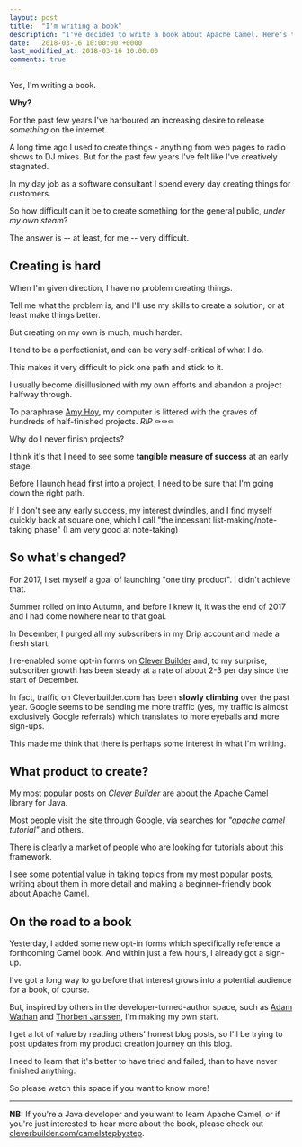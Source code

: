 ```yaml
---
layout: post
title:  "I'm writing a book"
description: "I've decided to write a book about Apache Camel. Here's the background."
date:   2018-03-16 10:00:00 +0000
last_modified_at: 2018-03-16 10:00:00
comments: true
---
```


Yes, I'm writing a book.

**Why?**

For the past few years I've harboured an increasing desire to release _something_ on the internet. 

A long time ago I used to create things - anything from web pages to radio shows to DJ mixes. But for the past few years I've felt like I've creatively stagnated.

In my day job as a software consultant I spend every day creating things for customers. 

So how difficult can it be to create something for the general public, _under my own steam_?

The answer is -- at least, for me -- very difficult.

## Creating is hard

When I'm given direction, I have no problem creating things. 

Tell me what the problem is, and I'll use my skills to create a solution, or at least make things better.

But creating on my own is much, much harder.

I tend to be a perfectionist, and can be very self-critical of what I do. 

This makes it very difficult to pick one path and stick to it. 

I usually become disillusioned with my own efforts and abandon a project halfway through. 

To paraphrase [Amy Hoy][amyhoy], my computer is littered with the graves of hundreds of half-finished projects. _RIP_ ⚰⚰⚰

Why do I never finish projects?

I think it's that I need to see some **tangible measure of success** at an early stage. 

Before I launch head first into a project, I need to be sure that I'm going down the right path. 

If I don't see any early success, my interest dwindles, and I find myself quickly back at square one, which I call "the incessant list-making/note-taking phase" (I am very good at note-taking)

## So what's changed?

For 2017, I set myself a goal of launching "one tiny product". I didn't achieve that. 

Summer rolled on into Autumn, and before I knew it, it was the end of 2017 and I had come nowhere near to that goal.

In December, I purged all my subscribers in my Drip account and made a fresh start. 

I re-enabled some opt-in forms on [Clever Builder][cleverbuilder] and, to my surprise, subscriber growth has been steady at a rate of about 2-3 per day since the start of December.

In fact, traffic on Cleverbuilder.com has been **slowly climbing** over the past year. Google seems to be sending me more traffic (yes, my traffic is almost exclusively Google referrals) which translates to more eyeballs and more sign-ups.

This made me think that there is perhaps some interest in what I'm writing. 

## What product to create?

My most popular posts on _Clever Builder_ are about the Apache Camel library for Java.

Most people visit the site through Google, via searches for _"apache camel tutorial"_ and others.

There is clearly a market of people who are looking for tutorials about this framework.

I see some potential value in taking topics from my most popular posts, writing about them in more detail and making a beginner-friendly book about Apache Camel.

## On the road to a book

Yesterday, I added some new opt-in forms which specifically reference a forthcoming Camel book. And within just a few hours, I already got a sign-up.

I've got a long way to go before that interest grows into a potential audience for a book, of course.

But, inspired by others in the developer-turned-author space, such as [Adam Wathan][adamwathan] and [Thorben Janssen][thorben], I'm making my own start. 

I get a lot of value by reading others' honest blog posts, so I'll be trying to post updates from my product creation journey on this blog. 

I need to learn that it's better to have tried and failed, than to have never finished anything.

So please watch this space if you want to know more!

---

**NB:** If you're a Java developer and you want to learn Apache Camel, or if you're just interested to hear more about the book, please check out [cleverbuilder.com/camelstepbystep][stepbystep].

[amyhoy]: https://stackingthebricks.com
[cleverbuilder]: https://tomd.xyz
[adamwathan]: https://adamwathan.me/
[thorben]: https://www.thoughts-on-java.org/
[stepbystep]: https://tomd.xyz/camelstepbystep


